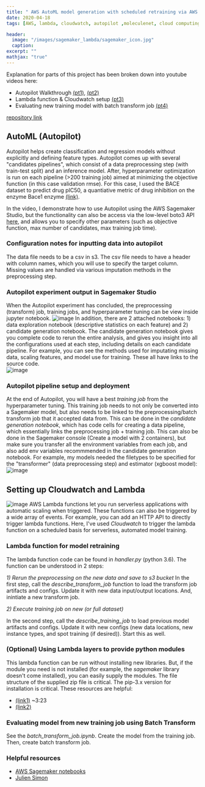 ```yaml
---
title: " AWS AutoML model generation with scheduled retraining via AWS Cloudwatch and Lambda"
date: 2020-04-18
tags: [AWS, lambda, cloudwatch, autopilot ,moleculenet, cloud computing,machine learning, sagemaker]

header:
  image: "/images/sagemaker_lambda/sagemaker_icon.jpg"
  caption:
excerpt: ""
mathjax: "true"
---
```


 


Explanation for parts of this project has been broken down into youtube videos here:
- Autopilot Walkthrough [(pt1)](https://youtu.be/5yVdjdlmmmo), [(pt2)](https://youtu.be/bfNnRfu6zMs)
- Lambda function & Cloudwatch setup [(pt3)](https://youtu.be/eT_xbWF-t60)
- Evaluating new training model with batch transform job [(pt4)](https://youtu.be/2D42G7iZUDc)

[repository link](https://github.com/jtwang1027/serverless_sagemaker)

## AutoML (Autopilot)
Autopilot helps create classification and regression models without explicitly and defining feature types. Autopilot comes up with several "candidates pipelines", which consist of a data preprocessing step (with train-test split) and an inference model. After, hyperparameter optimization is run on each pipeline (>200 training job) aimed at minimizing the objective function (in this case validation rmse). For this case, I used the BACE dataset to predict drug pIC50, a quantiative metric of drug inhibition on the enzyme Bace1 enzyme [(link)](http://moleculenet.ai/datasets-1). 



In the video, I demonstrate how to use Autopilot using the AWS Sagemaker Studio, but the functionality can also be access via the low-level boto3 API [here](https://boto3.amazonaws.com/v1/documentation/api/latest/reference/services/sagemaker.html#SageMaker.Client.create_auto_ml_job), and allows you to specify other parameters (such as objective function, max number of candidates, max training job time).

### Configuration notes for inputting data into autopilot  
The data file needs to be a csv in s3. The csv file needs to have a header with column names, which you will use to specify the target column. Missing values are handled via various imputation methods in the preprocessing step. 

### Autopilot experiment output in Sagemaker Studio
When the Autopilot experiment has concluded, the preprocessing (transform) job, training jobs, and hyperparameter tuning can be view inside jupyter notebook. 
![image](https://user-images.githubusercontent.com/46359281/79669499-ed4d7300-8189-11ea-8d99-609f234edb0a.png)
In addition, there are 2 attached notebooks: 1) data exploration notebook (descriptive statistics on each feature) and 2) candidate generation notebook. The candidate generation notebook gives you complete code to rerun the entire analysis, and gives you insight into all the configurations used at each step, including details on each candidate pipeline. For example, you can see the methods used for imputating missing data, scaling features, and model use for training. These all have links to the source code.  
![image](https://user-images.githubusercontent.com/46359281/79669603-aad86600-818a-11ea-924a-5bf68e9d9926.png)

### Autopilot pipeline setup and deployment
At the end of Autopilot, you will have a best *training job* from the hyperparameter tuning. This training job needs to not only be converted into a Sagemaker model, but also needs to be linked to the preprocessing/batch transform job that it accepted data from. This can be done in the *candidate generation notebook*, which has code cells for creating a data pipeline, which essentially links the preprocessing job + training job. This can also be done in the Sagemaker console (Create a model with 2 containers), but make sure you transfer all the environment variables from each job, and also add env variables recommmended in the candidate generation notebook. For example, my models needed the filetypes to be specified for the "transformer" (data preprocessing step) and estimator (xgboost model): 
![image](https://user-images.githubusercontent.com/46359281/79669916-29360780-818d-11ea-9b55-2bc08ce2fb50.png)


## Setting up Cloudwatch and Lambda
![image](https://user-images.githubusercontent.com/46359281/79670316-f7727000-818f-11ea-9def-befb14167245.png)
AWS Lambda functions let you run serverless applications with automatic scaling when triggered. These functions can also be triggered by a wide array of events. For example, you can add an HTTP API to directly trigger lambda functions. Here, I've used *Cloudwatch* to trigger the lambda function on a scheduled basis for serverless, automated model training. 

### Lambda function for model retraining
The lambda function code can be found in *handler.py* (python 3.6). The function can be understood in 2 steps:  

*1) Rerun the preprocessing on the new data and save to s3 bucket*
In the first step, call the *describe_transform_job* function to load the transform job artifacts and configs. Update it with new data input/output locations. And, inintiate a new transform job.

*2) Execute training job on new (or full dataset)*  

In the second step, call the *describe_training_job* to load previous model artifacts and configs. Update it with new configs (new data locations, new instance types, and spot training (if desired)). Start this as well.

### (Optional) Using Lambda layers to provide python modules
This lambda function can be run without installing new libraries. But, if the module you need is not installed (for example, the *sagemaker* library doesn't come installed), you can easily supply the modules. The file structure of the supplied zip file is critical. The pip-3.x version for installation is critical. These resources are helpful:
- [(link1)](https://www.youtube.com/watch?v=3BH79Uciw5w) ~3:23
- [(link2)](https://stackoverflow.com/questions/55695187/import-libraries-in-lambda-layers)

### Evaluating model from new training job using Batch Transform
See the *batch_transform_job.ipynb*. Create the model from the training job. Then, create batch transform job.

### Helpful resources
- [AWS Sagemaker notebooks](https://github.com/awslabs/amazon-sagemaker-examples) 
- [Julien Simon](https://www.youtube.com/watch?v=FJaykbAtGTM&t=308s) 
